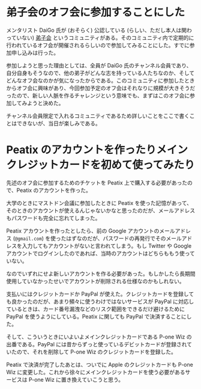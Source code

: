 # 弟子会のオフ会に参加することにした
メンタリスト DaiGo 氏が (おそらく) 公認している (らしい、ただし本人は関わっていない) [弟子会](https://deshikai.com) というコミュニティがある。そのコミュニティ内で定期的に行われているオフ会が開催されるらしいので参加してみることにした。すでに参加申し込みは行った。

参加しようと思った理由としては、全員が DaiGo 氏のチャンネル会員であり、自分自身もそうなので、他の弟子がどんな志を持っている人たちなのか、そしてどんなオフ会なのかが気になったからである。このコミュニティに参加したときからオフ会に興味があり、今回参加予定のオフ会はそれなりに規模が大きそうだったので、新しい人脈を作るチャレンジという意味でも、まずはこのオフ会に参加してみようと決めた。

チャンネル会員限定で入れるコミュニティであるため詳しいことをここで書くことはできないが、当日が楽しみである。

# Peatix のアカウントを作ったりメインクレジットカードを初めて使ってみたり
先述のオフ会に参加するためのチケットを Peatix 上で購入する必要があったので、Peatix のアカウントを作った。

大学のときにマストドン会議に参加したときに Peatix を使った記憶があって、そのときのアカウントが使えるんじゃないかなと思ったのだが、メールアドレスもパスワードも完全に忘れてしまった。

Peatix アカウントを作ったとしたら、前の Google アカウントのメールアドレス (`@gmail.com`) を使ったはずなのだが、パスワードの再発行でそのメールアドレスを入力してもアカウントがないと言われてしまう。もし Twitter や Google アカウントでログインしたのであれば、当時のアカウントはどちらももう使っていない。

なのでいずれにせよ新しいアカウントを作る必要があった。もしかしたら長期間使用していなかったせいでアカウントが削除される仕様なのかもしれない。

支払いにはクレジットカードか PayPal が使えた。クレジットカードを登録しても良かったのだが、あまり頻々に使うわけではないサービスが PayPal に対応しているときは、カード番号漏洩などのリスク範囲をできるだけ避けるために PayPal を使うようにしている。Peatix に関しても PayPal で決済することにした。

そして、こういうときにいよいよメインクレジットカードである P-one Wiz の出番である。PayPal には昔からずっと使っているデビットカードが登録されていたので、それを削除して P-one Wiz のクレジットカードを登録した。

Peatix で決済が完了したあとは、ついでに Apple のクレジットカードも P-one Wiz に変更した。これから徐々にメインクレジットカードを使う必要があるサービスは P-one Wiz に置き換えていこうと思う。
